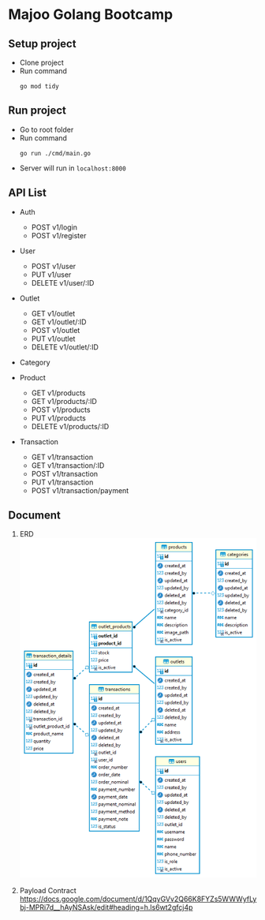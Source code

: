 # Majoo Golang Bootcamp

## Setup project
 - Clone project
 - Run command
    ```
    go mod tidy
    ```

## Run project

 - Go to root folder
 - Run command
    ```
    go run ./cmd/main.go
    ```
- Server will run in `localhost:8000`

## API List
- Auth
   - POST v1/login
   - POST v1/register
   
 - User
    - POST v1/user
    - PUT v1/user
    - DELETE v1/user/:ID
 - Outlet
    - GET v1/outlet
    - GET v1/outlet/:ID
    - POST v1/outlet
    - PUT v1/outlet
    - DELETE v1/outlet/:ID
 - Category
 - Product
    - GET v1/products
    - GET v1/products/:ID
    - POST v1/products
    - PUT v1/products
    - DELETE v1/products/:ID
 - Transaction
    - GET v1/transaction
    - GET v1/transaction/:ID
    - POST v1/transaction
    - PUT v1/transaction
    - POST v1/transaction/payment
    
## Document
1. ERD
![logo](https://github.com/upgradeskill/fp2022-majoo-djaya-bersama/blob/main/mini-pos.png)

2. Payload Contract
https://docs.google.com/document/d/1QqyGVv2Q66K8FYZs5WWWyfLybj-MPRi7d__hAyNSAsk/edit#heading=h.ls6wt2gfcj4p
